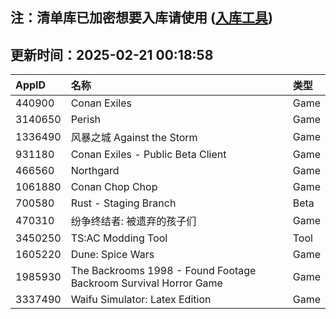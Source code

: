 ## 注：清单库已加密想要入库请使用 ([入库工具](https://github.com/BlankTMing/ManifestAutoUpdate/releases))

## 更新时间：2025-02-21 00:18:58
| AppID | 名称 | 类型  |
| :-------------------- | :----------------------------- | :----------- |
| 440900 | Conan Exiles| Game |
| 3140650 | Perish| Game |
| 1336490 | 风暴之城 Against the Storm| Game |
| 931180 | Conan Exiles - Public Beta Client| Game |
| 466560 | Northgard| Game |
| 1061880 | Conan Chop Chop| Game |
| 700580 | Rust - Staging Branch| Beta |
| 470310 | 纷争终结者: 被遗弃的孩子们| Game |
| 3450250 | TS:AC Modding Tool| Tool |
| 1605220 | Dune: Spice Wars| Game |
| 1985930 | The Backrooms 1998 - Found Footage Backroom Survival Horror Game| Game |
| 3337490 | Waifu Simulator: Latex Edition| Game |
